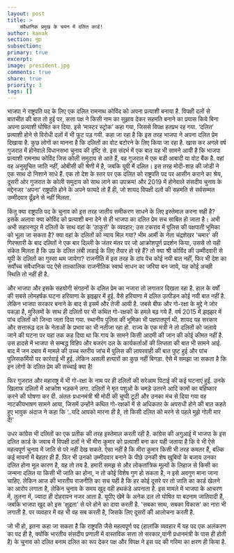 ```yaml
---
layout: post
title: >
    संवैधानिक प्रमुख के चयन में दलित कार्ड!
author: kanak
section: मुद्दा
subsection:
primary: true
excerpt:
image: president.jpg
comments: true
share: true
priority: 3
tags: []
---
```


भाजपा ने राष्ट्रपति पद के लिए एक दलित रामनाथ कोविंद को अपना प्रत्याशी बनाया है. विपक्षी दलों से बातचीत की बात तो हुई पर, सत्ता पक्ष ने किसी नाम का सुझाव देकर सहमति बनाने का प्रयास किये  बिना अपना प्रत्याशी घोषित कर दिया. इसे ‘मास्टर स्ट्रोक’ कहा गया, जिससे विपक्ष हतप्रभ रह गया. ‘दलित’ प्रत्याशी होने से विरोधी दलों में भी फूट पड़ गयी. कहा जा रहा है कि इस तरह भाजपा ने अपना दलित प्रेम दिखाया है. कुछ लोगों का मानना है कि दलितों का वोट बटोरने के लिए किया जा रहा है. खास कर अगले वर्ष गुजरात में होनेवाले विधानसभा चुनाव की दृष्टि से. इस संदर्भ में एक बात यह भी सामने आयी है कि भाजपा प्रत्याशी रामनाथ कोविंद जिस कोली समुदाय से आते हैं, वह गुजरात में एक बडी आबादी या वोट बैंक है. वहां वह अनुसूचित जाति नहीं, ओबीसी की श्रेणी में है, जबकि यूपी में दलित। इस तरह मोदी-शाह की जोडी ने एक साथ दो निशाने साधे हैं. एक तो देश के स्तर पर एक दलित को राष्ट्रपति पद पर आसीन कराने का श्रेय, दूसरी ओर गुजरात के कोली समुदाय को साथ लाने का उपक्रम! और 2019 में होनेवाले संसदीय चुनाव के मद्देनजर ‘अपना’ राष्ट्रपति होने के अपने फायदे तो हैं ही, जो शायद विपक्षी दलों की सहमति से सर्वसम्मत उम्मीदवार ढूँढने से नहीं मिलता.

किंतु क्या राष्ट्रपति पद के चुनाव को इस तरह जातीय समीकरण साधने के लिए इस्तेमाल करना सही है? इसके अलावा क्या कोविंद को प्रत्याशी बना देने से ही भाजपा का दलित प्रेम सच साबित हो जाता है। अभी अभी सहारनपुर में दलितों के साथ वहां के 'ठाकुरों' के व्यवहार; उस टकराव में पुलिस की पक्षपाती भूमिका को भूला जा सकता है? क्या वहां के दलितों को न्याय मिल गया?  भीम आर्मी के नेता चंद्रशेखर 'चमार' की गिरफ्तारी के बाद दलितों ने एक बार दिल्ली के जंतर मंतर पर जो आक्रोशपूर्ण प्रदर्शन किया, उससे तो यही संकेत मिलता है कि उप्र के दलित लंबी लडाई के लिए तैयार हो रहे हैं? तो क्या श्री कोविंद की उम्मीदवारी से यूपी के दलितों का गुस्सा थम जायेगा? राजनीति में इस तरह के दांव पेंच कोई नयी बात नहीं, फिर भी देश का सर्वोच्च संवैधानिक पद ऐसे तात्कालिक राजनीतिक स्वार्थ साधन का जरिया बन जाये, यह कोई अच्छी स्थिति तो नहीं ही है.

और भाजपा और इसके सहयोगी संगठनों के दलित प्रेम का नजारा तो लगातार दिखता रहा है. हाल के वर्षों की सबसे लोमहर्षक घटना हरियाणा के झझ्झर में हुई. वैसे  हरियाणा में दलित उत्पीडन कोई नयी बात नहीं है. लेकिन भाजपा सरकार बनाने के बाद से इसमें और तेजी आयी है. जबसे बीफ और गो-रक्षा के मुद्दे ने जोर पकड़ा है, मुस्लिमों के साथ ही दलितों पर भी कथित गो-रक्षकों के हमले बढ़ गये हैं. वर्ष 2015 में झझ्झर में पांच दलितों को जिन्दा जला दिया गया. स्थानीय पुलिस की भूमिका भी पक्षपातपूर्ण थी. शायद यह सरकार और सत्तारूढ़ दल के नेताओं के प्रभाव का भी नतीजा रहा हो. राज्य के एक मंत्री ने तो दलितों को जलाये जाने की घटना पर यहां तक कह दिया था कि गाय के सामने किसी आदमी की जान की कोई कीमत नहीं है. उस हादसे में भाजपा से सम्बद्ध विहिप और बजरंग दल के कार्यकर्ताओं की लिप्तता की बात भी सामने आई. बाद में जन दबाव में मामले की उच्च स्तरीय जांच में पुलिस की लापरवाही की बात पुष्ट हुई और पांच पुलिसकर्मियों पर कार्रवाई भी हुई. लेकिन असली हत्यारों का कुछ नहीं बिगड़ा. ऐसे में समझा जा सकता है कि इन लोगों के दलित प्रेम की सच्चाई क्या है!

फिर गुजरात और महाराष्ट्र में भी गो-रक्षा के नाम पर ही दलितों की सरेआम पिटाई की कई घटनाएं हुईं. उनके खिलाफ दलितों में आक्रोश भड़कने लगा. दलितों ने मृत पशुओं के चमड़े उतरने आदि कामों का बहिष्कार करने की घोषणा कर दी. अंततः प्रधानमंत्री श्री मोदी की चुप्पी टूटी और उनका मंच से दिया गया वह नाटकीयभाषण सामने आया, जिसमें उन्होंने कथित गो-रक्षकों में से अधिकतर के अपराधी होने की बात कहते हुए भावुक अंदाज ने कहा कि ‘..यदि आपको मारना ही है, तो किसी दलित को मरने से पहले मुझे गोली मार दें!’

उधर कांग्रेस भी दलितों का एक प्रतीक की तरह इस्तेमाल करती रही है. कांग्रेस की अगुआई में भाजपा के इस दलित कार्ड के जवाब में विपक्षी दलों ने भी मीरा कुमार को प्रत्याशी बना कर यही जताया है कि वे भी ऐसे महत्वपूर्ण चुनाव में जाति से परे नहीं देख सकते. ऐसा नहीं है कि मीरा कुमार किसी भी तरह कमतर हैं, बल्कि कई मायनों में बेहतर ही हैं. फिर भी उनको उम्मीदवार बनाने के पीछे उनकी शेष खूबियों के बजाय  उनका दलित होना मूल कारण है, यह तो तय है. हमारी समझ से और लोकतांत्रिक मूल्यों के लिहाज से किसी का जन्मना दलित या किसी भी जाति का होना, न तो कोई विशेष गुण हो सकता है, न इसे अवगुण माना जाना चाहिए. लेकिन आज की भारतीय राजनीति का सच यही है कि हर कोई दूसरे पर तो जाति का कार्ड खेलने का आरोप लगाता है, लेकिन चुनाव के समय खुद वही हथकंडे अपनाता है. इस मामले में भाजपा के आचरण में, तुलना में, ज्यादा ही दोहरापन नजर आता है. यूपीए खेमे के अनेक दल तो घोषित या बदनाम जातिवादी हैं, जबकि भाजपा खुद को इस 'क्षुद्रता' से परे होने का दावा करती है. 'सबका साथ, सबका विकास' का नारा भी लगाती है. पर व्यवहार में वह भी वह सब करती है, जिसके लिए दूसरों की आलोचना करती है.

जो भी हो, इतना कहा जा सकता है कि राष्ट्रपति जैसे महत्वपूर्ण पद (हालांकि व्यवहार में यह पद एक अलंकरण का पद ही है, क्योंकि भारतीय संसदीय प्रणाली में वास्तविक सत्ता तो सरकार,यानी प्रधानमंत्री के पास ही होती है) के चुनाव को दलित बनाम दलित का रूप देकर पक्ष और विपक्ष ने इस पद की गरिमा का क्षरण  ही किया है.